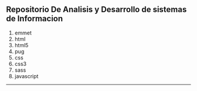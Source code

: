Repositorio De Analisis y Desarrollo de sistemas de Informacion
---------------------------------------------------------------
1. emmet
2. html
3. html5
4. pug
5. css
6. css3
7. sass
8. javascript
--------------------------------------------------------------